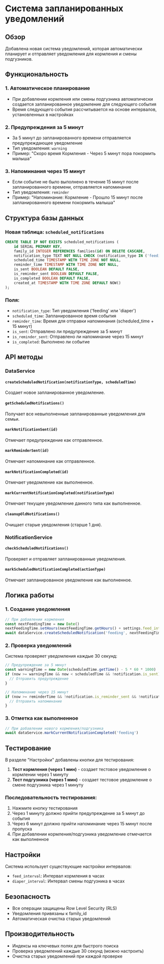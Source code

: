 # Система запланированных уведомлений

## Обзор

Добавлена новая система уведомлений, которая автоматически планирует и отправляет уведомления для кормления и смены подгузников.

## Функциональность

### 1. Автоматическое планирование
- При добавлении кормления или смены подгузника автоматически создается запланированное уведомление для следующего события
- Время следующего события рассчитывается на основе интервалов, установленных в настройках

### 2. Предупреждения за 5 минут
- За 5 минут до запланированного времени отправляется предупреждающее уведомление
- Тип уведомления: `warning`
- Пример: "Скоро время Кормления - Через 5 минут пора покормить малыша"

### 3. Напоминания через 15 минут
- Если событие не было выполнено в течение 15 минут после запланированного времени, отправляется напоминание
- Тип уведомления: `reminder`
- Пример: "Напоминание: Кормление - Прошло 15 минут после запланированного времени покормить малыша"

## Структура базы данных

### Новая таблица: `scheduled_notifications`

```sql
CREATE TABLE IF NOT EXISTS scheduled_notifications (
    id SERIAL PRIMARY KEY,
    family_id INTEGER REFERENCES families(id) ON DELETE CASCADE,
    notification_type TEXT NOT NULL CHECK (notification_type IN ('feeding', 'diaper')),
    scheduled_time TIMESTAMP WITH TIME ZONE NOT NULL,
    reminder_time TIMESTAMP WITH TIME ZONE NOT NULL,
    is_sent BOOLEAN DEFAULT FALSE,
    is_reminder_sent BOOLEAN DEFAULT FALSE,
    is_completed BOOLEAN DEFAULT FALSE,
    created_at TIMESTAMP WITH TIME ZONE DEFAULT NOW()
);
```

### Поля:
- `notification_type`: Тип уведомления ('feeding' или 'diaper')
- `scheduled_time`: Запланированное время события
- `reminder_time`: Время для отправки напоминания (scheduled_time + 15 минут)
- `is_sent`: Отправлено ли предупреждение за 5 минут
- `is_reminder_sent`: Отправлено ли напоминание через 15 минут
- `is_completed`: Выполнено ли событие

## API методы

### DataService

#### `createScheduledNotification(notificationType, scheduledTime)`
Создает новое запланированное уведомление.

#### `getScheduledNotifications()`
Получает все невыполненные запланированные уведомления для семьи.

#### `markNotificationSent(id)`
Отмечает предупреждение как отправленное.

#### `markReminderSent(id)`
Отмечает напоминание как отправленное.

#### `markNotificationCompleted(id)`
Отмечает уведомление как выполненное.

#### `markCurrentNotificationCompleted(notificationType)`
Отмечает текущее уведомление данного типа как выполненное.

#### `cleanupOldNotifications()`
Очищает старые уведомления (старше 1 дня).

### NotificationService

#### `checkScheduledNotifications()`
Проверяет и отправляет запланированные уведомления.

#### `markScheduledNotificationCompleted(actionType)`
Отмечает запланированное уведомление как выполненное.

## Логика работы

### 1. Создание уведомления
```typescript
// При добавлении кормления
const nextFeedingTime = new Date()
nextFeedingTime.setHours(nextFeedingTime.getHours() + settings.feed_interval)
await dataService.createScheduledNotification('feeding', nextFeedingTime)
```

### 2. Проверка уведомлений
Система проверяет уведомления каждые 30 секунд:

```typescript
// Предупреждение за 5 минут
const warningTime = new Date(scheduledTime.getTime() - 5 * 60 * 1000)
if (now >= warningTime && now < scheduledTime && !notification.is_sent) {
  // Отправить предупреждение
}

// Напоминание через 15 минут
if (now >= reminderTime && !notification.is_reminder_sent && !notification.is_completed) {
  // Отправить напоминание
}
```

### 3. Отметка как выполненное
```typescript
// При добавлении нового кормления/подгузника
await dataService.markCurrentNotificationCompleted('feeding')
```

## Тестирование

В разделе "Настройки" добавлены кнопки для тестирования:

1. **Тест кормления (через 1 мин)** - создает тестовое уведомление о кормлении через 1 минуту
2. **Тест подгузника (через 1 мин)** - создает тестовое уведомление о смене подгузника через 1 минуту

### Последовательность тестирования:
1. Нажмите кнопку тестирования
2. Через 1 минуту должно прийти предупреждение за 5 минут до события
3. Через 6 минут должно прийти напоминание через 15 минут после пропуска
4. При добавлении кормления/подгузника уведомление отмечается как выполненное

## Настройки

Система использует существующие настройки интервалов:
- `feed_interval`: Интервал кормления в часах
- `diaper_interval`: Интервал смены подгузника в часах

## Безопасность

- Все операции защищены Row Level Security (RLS)
- Уведомления привязаны к family_id
- Автоматическая очистка старых уведомлений

## Производительность

- Индексы на ключевых полях для быстрого поиска
- Проверка уведомлений каждые 30 секунд (можно настроить)
- Очистка старых уведомлений при каждой проверке
